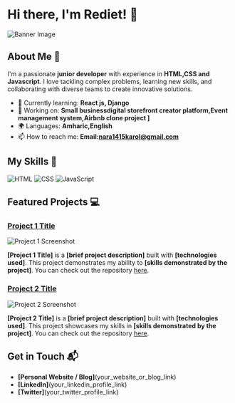 # Hi there, I'm Rediet! 👋

![Banner Image](your_banner_image_url_here)

## About Me 🚀

I'm a passionate **junior developer** with experience in **HTML,CSS and Javascript**. I love tackling complex problems, learning new skills, and collaborating with diverse teams to create innovative solutions.

- 🌱 Currently learning: **React js, Django**
- 🔭 Working on: **Small businessdigital storefront creator platform,Event management system,Airbnb clone project ]**
- 🌍 Languages: **Amharic,English**
- 📫 How to reach me: **Email:nara1415karol@gmail.com**


## My Skills 🧠

![HTML](https://img.shields.io/badge/-HTML-E34F26?style=flat-square&logo=html5&logoColor=white)
![CSS](https://img.shields.io/badge/-CSS-1572B6?style=flat-square&logo=css3&logoColor=white)
![JavaScript](https://img.shields.io/badge/-JavaScript-F7DF1E?style=flat-square&logo=javascript&logoColor=black)



## Featured Projects 💻

### [Project 1 Title](project_1_link)

![Project 1 Screenshot](project_1_screenshot_url)

**[Project 1 Title]** is a **[brief project description]** built with **[technologies used]**. This project demonstrates my ability to **[skills demonstrated by the project]**. You can check out the repository [here](project_1_repository_link).

### [Project 2 Title](project_2_link)

![Project 2 Screenshot](project_2_screenshot_url)

**[Project 2 Title]** is a **[brief project description]** built with **[technologies used]**. This project showcases my skills in **[skills demonstrated by the project]**. You can check out the repository [here](project_2_repository_link).

## Get in Touch 📬

- **[Personal Website / Blog]**(your_website_or_blog_link)
- **[LinkedIn]**(your_linkedin_profile_link)
- **[Twitter]**(your_twitter_profile_link)


